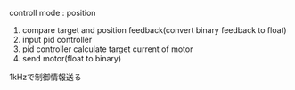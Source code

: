 controll mode : position

1. compare target and position feedback(convert binary feedback to float)
2. input pid controller
3. pid controller calculate target current of motor
4. send motor(float to binary)

1kHzで制御情報送る

